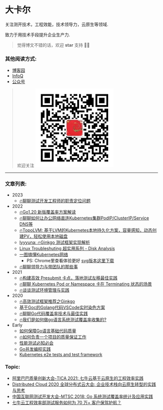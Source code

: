 
# 大卡尔

关注测开技术，工程效能，技术领导力，云原生等领域. 

致力于用技术手段提升企业生产力.

> 觉得博文不错的话，欢迎 **star** 支持 👏👏

### 其他阅读方式:

* [博客园](https://www.cnblogs.com/jinsdu/)
* [InfoQ](https://www.infoq.cn/u/carlji)
* [公众号](https://mp.weixin.qq.com/mp/appmsgalbum?__biz=Mzg5NDEzNzk3OQ==&action=getalbum&album_id=2260349018448953348&scene=173&from_msgid=&from_itemidx=&count=3&nolastread=1#wechat_redirect)

> 欢迎关注
> ![](qrcode.jpg) 

---
### 文章列表:
* 2023
    * [🔥聊聊测试开发工程师的职责定位问题](https://mp.weixin.qq.com/s/xGdljkjIuG8H0MHxYTREXw)
* 2022
    * [🔥Go1.20 新版覆盖率方案解读](https://mp.weixin.qq.com/s/NM0MOCCzOf2h0yXQzAsJKg)     
    * [🔥聊聊如何让办公网络直连Kubernetes集群PodIP/ClusterIP/Service DNS等](https://mp.weixin.qq.com/s/IL32GD1Jv0uiIbOKzbQEwg)    
    * [🔥TopoLVM: 基于LVM的Kubernetes本地持久化方案，容量感知，动态创建PV，轻松使用本地磁盘](https://mp.weixin.qq.com/s/kUyyglTSCc0FvJzgcErmgA)
    * [lyyyuna: ](https://github.com/lyyyuna)[🔥Ginkgo 测试框架实现解析](https://mp.weixin.qq.com/s/c9AOEWrP-qjCpxsK4iwyOg)
    * [Linux Troubleshuting 超实用系列 - Disk Analysis](https://mp.weixin.qq.com/s/hC9EEQCuc2Ol6fJT1D72Yw)
    * [一图搞懂Kubernetes网络](2022/一图搞懂Kubernetes网络.png)
        * PS: Chrome里查看体验更好 [svg版本这里下载](2022/一图搞懂Kubernetes网络.svg) 
    * [🔥聊聊领导力与带团队的那些事](https://mp.weixin.qq.com/s/JGAFApXz6210cANm8LBvwA)
* 2021
    * [🔥构建高效 Presubmit 卡点，落地测试左移最佳实践](https://mp.weixin.qq.com/s/o0qK9Lm3OllSLQUb2CxHpw)
    * [🔥聊聊 Kubernetes Pod or Namespace 卡在 Terminating 状态的场景](https://mp.weixin.qq.com/s/6hb2q4BZbrz2Lpn2eFK5Eg)
    * [🔥谈谈测试环境管理与实践](https://mp.weixin.qq.com/s/iCu20AGIXOBX6rg1lgY_5g)        
* 2020
    * [🔥高效测试框架推荐之Ginkgo](https://mp.weixin.qq.com/s/Ip1YN-vJHFXfJN90TQeiXA)
    * [基于Goc的Golang代码VSCode实时染色方案](https://mp.weixin.qq.com/s/lGiOhi5p-PO_lJUIv3V-LA)
    * [🔥聊聊Go代码覆盖率技术与最佳实践](https://mp.weixin.qq.com/s/SQHzsfV5T_B8fmt9NzGA7Q)
    * [🔥我们是如何做go语言系统测试覆盖率收集的?](https://mp.weixin.qq.com/s/NUApZZnQALkzvZtHFE_8Zw)
* Early
    * [如何保障Go语言基础代码质量](https://www.cnblogs.com/jinsdu/p/10486645.html)
    * [🔥如何负责一个项目的质量保证工作](https://www.cnblogs.com/jinsdu/p/7507887.html)
    * [性能测试必知必会](https://www.cnblogs.com/jinsdu/p/10646278.html)
    * [Go并发编程实践](https://www.cnblogs.com/jinsdu/p/6347572.html)
    * [Kubernetes e2e tests and test framework](https://www.cnblogs.com/jinsdu/p/7465434.html)

 ### Topic:

 * [阿里巴巴质量创新大会-TICA 2021: 七牛云基于云原生的工程效率实践](https://v.youku.com/v_show/id_XNTIwMTc4OTU0OA==.html)
 * [Distributed Cloud 2020 全球分布式云大会: 企业技术栈向云原生转型的实践与思考](https://www.doit.com.cn/p/395091.html)
 * [中国互联网测试开发大会-MTSC 2018: Go 系统测试覆盖率统计及应用实践](https://testerhome.com/topics/19770)
 * [七牛云工程效率部测试服务如何为 70 万+ 客户保驾护航？](https://blog.qiniu.com/archives/8784)  
